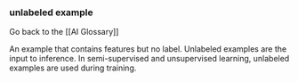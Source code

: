 ### unlabeled example

Go back to the [[AI Glossary]]


An example that contains features but no label. Unlabeled examples are the input to inference. In semi-supervised and unsupervised learning, unlabeled examples are used during training.

